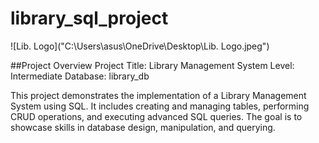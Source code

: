 # library_sql_project
![Lib. Logo]("C:\Users\asus\OneDrive\Desktop\Lib. Logo.jpeg")

##Project Overview
Project Title: Library Management System
Level: Intermediate
Database: library_db

This project demonstrates the implementation of a Library Management System using SQL. It includes creating and managing tables, performing CRUD operations, and executing advanced SQL queries. The goal is to showcase skills in database design, manipulation, and querying.

